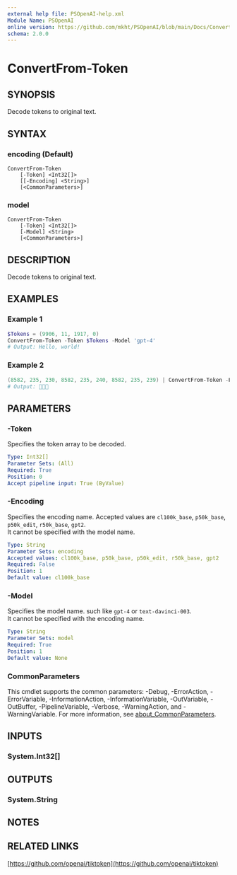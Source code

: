 ```yaml
---
external help file: PSOpenAI-help.xml
Module Name: PSOpenAI
online version: https://github.com/mkht/PSOpenAI/blob/main/Docs/ConvertFrom-Token.md
schema: 2.0.0
---
```


# ConvertFrom-Token

## SYNOPSIS
Decode tokens to original text.

## SYNTAX

### encoding (Default)
```
ConvertFrom-Token
    [-Token] <Int32[]>
    [[-Encoding] <String>]
    [<CommonParameters>]
```

### model
```
ConvertFrom-Token
    [-Token] <Int32[]>
    [-Model] <String>
    [<CommonParameters>]
```

## DESCRIPTION
Decode tokens to original text.

## EXAMPLES

### Example 1
```powershell
$Tokens = (9906, 11, 1917, 0)
ConvertFrom-Token -Token $Tokens -Model 'gpt-4'
# Output: Hello, world!
```

### Example 2
```powershell
(8582, 235, 230, 8582, 235, 240, 8582, 235, 239) | ConvertFrom-Token -Encoding 'p50k_base'
# Output: 🍈🍒🍑
```

## PARAMETERS
### -Token
Specifies the token array to be decoded.

```yaml
Type: Int32[]
Parameter Sets: (All)
Required: True
Position: 0
Accept pipeline input: True (ByValue)
```

### -Encoding
Specifies the encoding name. Accepted values are `cl100k_base`, `p50k_base`, `p50k_edit`, `r50k_base`, `gpt2`.  
It cannot be specified with the model name.

```yaml
Type: String
Parameter Sets: encoding
Accepted values: cl100k_base, p50k_base, p50k_edit, r50k_base, gpt2
Required: False
Position: 1
Default value: cl100k_base
```

### -Model
Specifies the model name. such like `gpt-4` or `text-davinci-003`.  
It cannot be specified with the encoding name.

```yaml
Type: String
Parameter Sets: model
Required: True
Position: 1
Default value: None
```

### CommonParameters
This cmdlet supports the common parameters: -Debug, -ErrorAction, -ErrorVariable, -InformationAction, -InformationVariable, -OutVariable, -OutBuffer, -PipelineVariable, -Verbose, -WarningAction, and -WarningVariable. For more information, see [about_CommonParameters](http://go.microsoft.com/fwlink/?LinkID=113216).

## INPUTS

### System.Int32[]

## OUTPUTS

### System.String

## NOTES

## RELATED LINKS
[https://github.com/openai/tiktoken](https://github.com/openai/tiktoken)
